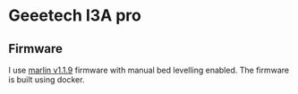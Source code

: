 # Geeetech I3A pro

## Firmware

I use [marlin v1.1.9](TODO) firmware with manual bed levelling enabled. The
firmware is built using docker.


